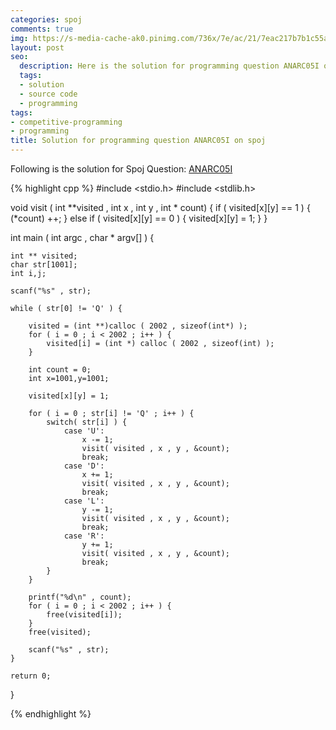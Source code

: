 ```yaml
---
categories: spoj
comments: true
img: https://s-media-cache-ak0.pinimg.com/736x/7e/ac/21/7eac217b7b1c55ab7fd56758e4e181be.jpg
layout: post
seo:
  description: Here is the solution for programming question ANARC05I on spoj
  tags:
  - solution
  - source code
  - programming
tags:
- competitive-programming
- programming
title: Solution for programming question ANARC05I on spoj
---
```


Following is the solution for Spoj Question: [ANARC05I](http://www.spoj.com/problems/ANARC05I/)

{% highlight cpp %}
#include <stdio.h>
#include <stdlib.h>

void visit ( int **visited , int x , int y , int * count) {
	if ( visited[x][y] == 1 ) {
		(*count) ++;
	}
	else if ( visited[x][y] == 0 ) {
		visited[x][y] = 1;
	}
}

int main ( int argc , char * argv[] ) {

	int ** visited;
	char str[1001];
	int i,j;

	scanf("%s" , str);

	while ( str[0] != 'Q' ) {

		visited = (int **)calloc ( 2002 , sizeof(int*) );
		for ( i = 0 ; i < 2002 ; i++ ) {
			visited[i] = (int *) calloc ( 2002 , sizeof(int) );
		}

		int count = 0;
		int x=1001,y=1001;

		visited[x][y] = 1;

		for ( i = 0 ; str[i] != 'Q' ; i++ ) {
			switch( str[i] ) {
				case 'U':
					x -= 1;
					visit( visited , x , y , &count);
					break;
				case 'D':
					x += 1;
					visit( visited , x , y , &count);
					break;
				case 'L':
					y -= 1;
					visit( visited , x , y , &count);
					break;
				case 'R':
					y += 1;
					visit( visited , x , y , &count);
					break;
			}
		}

		printf("%d\n" , count);
		for ( i = 0 ; i < 2002 ; i++ ) {
			free(visited[i]);
		}
		free(visited);

		scanf("%s" , str);
	}

	return 0;

}

{% endhighlight %}